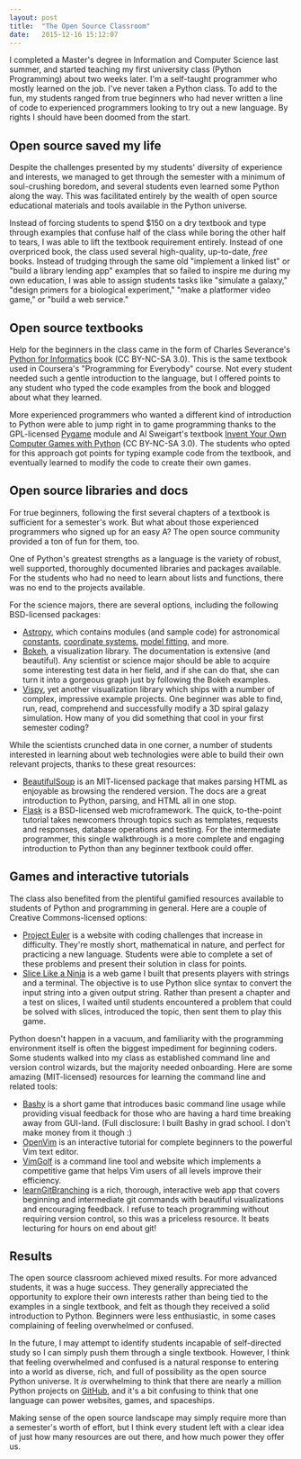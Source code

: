 ```yaml
---
layout: post
title:  "The Open Source Classroom"
date:   2015-12-16 15:12:07
---
```


I completed a Master's degree in Information and Computer Science last summer, and started teaching my first university class (Python Programming) about two weeks later. I'm a self-taught programmer who mostly learned on the job. I've never taken a Python class. To add to the fun, my students ranged from true beginners who had never written a line of code to experienced programmers looking to try out a new language. By rights I should have been doomed from the start.

## Open source saved my life

Despite the challenges presented by my students' diversity of experience and interests, we managed to get through the semester with a minimum of soul-crushing boredom, and several students even learned some Python along the way. This was facilitated entirely by the wealth of open source educational materials and tools available in the Python universe. 

Instead of forcing students to spend $150 on a dry textbook and type through examples that confuse half of the class while boring the other half to tears, I was able to lift the textbook requirement entirely. Instead of one overpriced book, the class used several high-quality, up-to-date, *free* books. Instead of trudging through the same old "implement a linked list" or "build a library lending app" examples that so failed to inspire me during my own education, I was able to assign students tasks like "simulate a galaxy," "design primers for a biological experiment," "make a platformer video game," or "build a web service."

## Open source textbooks

Help for the beginners in the class came in the form of Charles Severance's [Python for Informatics](http://www.pythonlearn.com/html-270/) book (CC BY-NC-SA 3.0). This is the same textbook used in Coursera's "Programming for Everybody" course. Not every student needed such a gentle introduction to the language, but I offered points to any student who typed the code examples from the book and blogged about what they learned.

More experienced programmers who wanted a different kind of introduction to Python were able to jump right in to game programming thanks to the GPL-licensed [Pygame](http://www.pygame.org) module and Al Sweigart's textbook [Invent Your Own Computer Games with Python](http://inventwithpython.com/chapters/) (CC BY-NC-SA 3.0). The students who opted for this approach got points for typing example code from the textbook, and eventually learned to modify the code to create their own games.

## Open source libraries and docs

For true beginners, following the first several chapters of a textbook is sufficient for a semester's work. But what about those experienced programmers who signed up for an easy A? The open source community provided a ton of fun for them, too.

One of Python's greatest strengths as a language is the variety of robust, well supported, thoroughly documented libraries and packages available. For the students who had no need to learn about lists and functions, there was no end to the projects available.

For the science majors, there are several options, including the following BSD-licensed packages:

- [Astropy](http://www.astropy.org/), which contains modules (and sample code) for astronomical [constants](http://docs.astropy.org/en/stable/constants/index.html), [coordinate systems](http://docs.astropy.org/en/stable/coordinates/index.html), [model fitting](http://docs.astropy.org/en/stable/modeling/index.html), and more. 
- [Bokeh](http://bokeh.pydata.org/en/latest/), a visualization library. The documentation is extensive (and beautiful). Any scientist or science major should be able to acquire some interesting test data in her field, and if she can do that, she can turn it into a gorgeous graph just by following the Bokeh examples.
- [Vispy](http://vispy.org/), yet another visualization library which ships with a number of complex, impressive example projects. One beginner was able to find, run, read, comprehend and successfully modify a 3D spiral galazy simulation. How many of you did something that cool in your first semester coding?

While the scientists crunched data in one corner, a number of students interested in learning about web technologies were able to build their own relevant projects, thanks to these great resources:

- [BeautifulSoup](http://www.crummy.com/software/BeautifulSoup/bs4/doc/) is an MIT-licensed package that makes parsing HTML as enjoyable as browsing the rendered version. The docs are a great introduction to Python, parsing, and HTML all in one stop.
- [Flask](http://flask.pocoo.org/docs/0.10/tutorial/) is a BSD-licensed web microframework. The quick, to-the-point tutorial takes newcomers through topics such as templates, requests and responses, database operations and testing. For the intermediate programmer, this single walkthrough is a more complete and engaging introduction to Python than any beginner textbook could offer.

## Games and interactive tutorials

The class also benefited from the plentiful gamified resources available to students of Python and programming in general. Here are a couple of Creative Commons-licensed options:

- [Project Euler](https://projecteuler.net/) is a website with coding challenges that increase in difficulty. They're mostly short, mathematical in nature, and perfect for practicing a new language. Students were able to complete a set of these problems and present their solution in class for points.
- [Slice Like a Ninja](http://bruab.github.io/slice_like_a_ninja/) is a web game I built that presents players with strings and a terminal. The objective is to use Python slice syntax to convert the input string into a given output string. Rather than present a chapter and a test on slices, I waited until students encountered a problem that could be solved with slices, introduced the topic, then sent them to play this game.

Python doesn't happen in a vacuum, and familiarity with the programming environment itself is often the biggest impediment for beginning coders. Some students walked into my class as established command line and version control wizards, but the majority needed onboarding. Here are some amazing (MIT-licensed) resources for learning the command line and related tools:

- [Bashy](http://playbashy.com/) is a short game that introduces basic command line usage while providing visual feedback for those who are having a hard time breaking away from GUI-land. (Full disclosure: I built Bashy in grad school. I don't make money from it though :)
- [OpenVim](http://www.openvim.com/tutorial.html) is an interactive tutorial for complete beginners to the powerful Vim text editor.
- [VimGolf](http://vimgolf.com/) is a command line tool and website which implements a competitive game that helps Vim users of all levels improve their efficiency.
- [learnGitBranching](http://pcottle.github.io/learnGitBranching/) is a rich, thorough, interactive web app that covers beginning and intermediate git commands with beautiful visualizations and encouraging feedback. I refuse to teach programming without requiring version control, so this was a priceless resource. It beats lecturing for hours on end about git!

## Results

The open source classroom achieved mixed results. For more advanced students, it was a huge success. They generally appreciated the opportunity to explore their own interests rather than being tied to the examples in a single textbook, and felt as though they received a solid introduction to Python. Beginners were less enthusiastic, in some cases complaining of feeling overwhelmed or confused. 

In the future, I may attempt to identify students incapable of self-directed study so I can simply push them through a single textbook. However, I think that feeling overwhelmed and confused is a natural response to entering into a world as diverse, rich, and full of possibility as the open source Python universe. It *is* overwhelming to think that there are nearly a million Python projects on [GitHub](https://github.com/search?utf8=%E2%9C%93&q=language%3APython&type=Repositories&ref=advsearch&l=Python&l=), and it's a bit confusing to think that one language can power websites, games, and spaceships. 

Making sense of the open source landscape may simply require more than a semester's worth of effort, but I think every student left with a clear idea of just how many resources are out there, and how much power they offer us.
